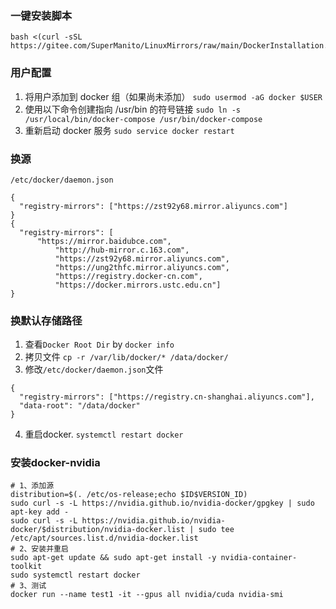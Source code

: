 
### 一键安装脚本
```
bash <(curl -sSL https://gitee.com/SuperManito/LinuxMirrors/raw/main/DockerInstallation.sh)
```

### 用户配置
1. 将用户添加到 docker 组（如果尚未添加）
`sudo usermod -aG docker $USER`
2. 使用以下命令创建指向 /usr/bin 的符号链接
`sudo ln -s /usr/local/bin/docker-compose /usr/bin/docker-compose`
3. 重新启动 docker 服务
`sudo service docker restart`

### 换源
`/etc/docker/daemon.json`
```
{
  "registry-mirrors": ["https://zst92y68.mirror.aliyuncs.com"]
}
{
  "registry-mirrors": [
	  "https://mirror.baidubce.com",
          "http://hub-mirror.c.163.com",
          "https://zst92y68.mirror.aliyuncs.com",
          "https://ung2thfc.mirror.aliyuncs.com",
          "https://registry.docker-cn.com",
          "https://docker.mirrors.ustc.edu.cn"]
}
```

### 换默认存储路径
1. 查看`Docker Root Dir`  by `docker info`
2. 拷贝文件
	`cp -r /var/lib/docker/* /data/docker/`
3. 修改`/etc/docker/daemon.json`文件
```
{
  "registry-mirrors": ["https://registry.cn-shanghai.aliyuncs.com"],
  "data-root": "/data/docker"
}
```
4. 重启docker. `systemctl restart docker`

### 安装docker-nvidia
```
# 1、添加源
distribution=$(. /etc/os-release;echo $ID$VERSION_ID)
sudo curl -s -L https://nvidia.github.io/nvidia-docker/gpgkey | sudo apt-key add -
sudo curl -s -L https://nvidia.github.io/nvidia-docker/$distribution/nvidia-docker.list | sudo tee /etc/apt/sources.list.d/nvidia-docker.list
# 2、安装并重启
sudo apt-get update && sudo apt-get install -y nvidia-container-toolkit
sudo systemctl restart docker
# 3、测试
docker run --name test1 -it --gpus all nvidia/cuda nvidia-smi
```
